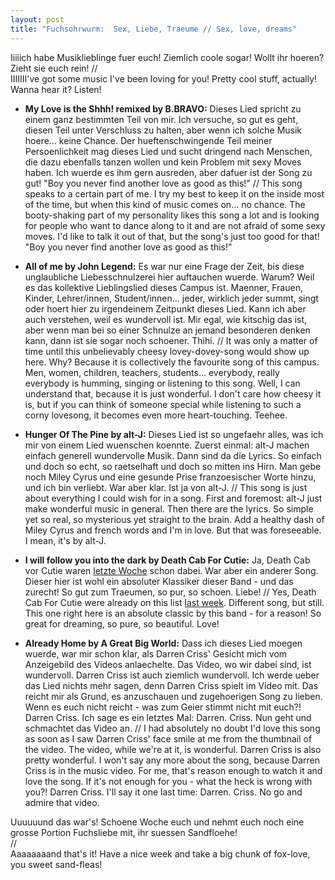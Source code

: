 ```yaml
---
layout: post
title: "Fuchsohrwurm:  Sex, Liebe, Traeume // Sex, love, dreams"
---
```


Iiiiich habe Musiklieblinge fuer euch! Ziemlich coole sogar! Wollt ihr hoeren? Zieht sie euch rein! 
//  
IIIIIII've got some music I've been loving for you! Pretty cool stuff, actually! Wanna hear it? Listen!  

* **My Love is the Shhh! remixed by B.BRAVO:** Dieses Lied spricht zu einem ganz bestimmten Teil von mir. Ich versuche, so gut es geht, diesen Teil unter Verschluss zu halten, aber wenn ich solche Musik hoere... keine Chance. Der hueftenschwingende Teil meiner Persoenlichkeit mag dieses Lied und sucht dringend nach Menschen, die dazu ebenfalls tanzen wollen und kein Problem mit sexy Moves haben. Ich wuerde es ihm gern ausreden, aber dafuer ist der Song zu gut! "Boy you never find another love as good as this!"  // This song speaks to a certain part of me. I try my best to keep it on the inside most of the time, but when this kind of music comes on... no chance. The booty-shaking part of my personality likes this song a lot and is looking for people who want to dance along to it and are not afraid of some sexy moves. I'd like to talk it out of that, but the song's just too good for that! "Boy you never find another love as good as this!"

* **All of me by John Legend:** Es war nur eine Frage der Zeit, bis diese unglaubliche Liebesschnulzerei hier auftauchen wuerde. Warum? Weil es das kollektive Lieblingslied dieses Campus ist. Maenner, Frauen, Kinder, Lehrer/innen, Student/innen... jeder, wirklich jeder summt, singt oder hoert hier zu irgendeinem Zeitpunkt dieses Lied. Kann ich aber auch verstehen, weil es wundervoll ist. Mir egal, wie kitschig das ist, aber wenn man bei so einer Schnulze an jemand besonderen denken kann, dann ist sie sogar noch schoener. Thihi. // It was only a matter of time until this unbelievably cheesy lovey-dovey-song would show up here. Why? Because it is collectively the favourite song of this campus. Men, women, children, teachers, students... everybody, really everybody is humming, singing or listening to this song. Well, I can understand that, because it is just wonderful. I don't care how cheesy it is, but if you can think of someone special while listening to such a corny lovesong, it becomes even more heart-touching. Teehee.  

* **Hunger Of The Pine by alt-J:** Dieses Lied ist so ungefaehr alles, was ich mir von einem Lied wuenschen koennte. Zuerst einmal: alt-J machen einfach generell wundervolle Musik. Dann sind da die Lyrics. So einfach und doch so echt, so raetselhaft und doch so mitten ins Hirn. Man gebe noch Miley Cyrus und eine gesunde Prise franzoesischer Worte hinzu, und ich bin verliebt. War aber klar. Ist ja von alt-J. // This song is just about everything I could wish for in a song. First and foremost: alt-J just make wonderful music in general. Then there are the lyrics. So simple yet so real, so mysterious yet straight to the brain. Add a healthy dash of Miley Cyrus and french words and I'm in love. But that was foreseeable. I mean, it's by alt-J.  

* **I will follow you into the dark by Death Cab For Cutie:** Ja, Death Cab vor Cutie waren [letzte Woche](http://fuchsgehtum.de/fuchsohrwurm-2/) schon dabei. War aber ein anderer Song. Dieser hier ist wohl ein absoluter Klassiker dieser Band - und das zurecht! So gut zum Traeumen, so pur, so schoen. Liebe! // Yes, Death Cab For Cutie were already on this list [last week](http://fuchsgehtum.de/fuchsohrwurm-2/). Different song, but still. This one right here is an absolute classic by this band - for a reason! So great for dreaming, so pure, so beautiful. Love!  

* **Already Home by A Great Big World:** Dass ich dieses Lied moegen wuerde, war mir schon klar, als Darren Criss' Gesicht mich vom Anzeigebild des Videos anlaechelte. Das Video, wo wir dabei sind, ist wundervoll. Darren Criss ist auch ziemlich wundervoll. Ich werde ueber das Lied nichts mehr sagen, denn Darren Criss spielt im Video mit. Das reicht mir als Grund, es anzuschauen und zugehoerigen Song zu lieben. Wenn es euch nicht reicht - was zum Geier stimmt nicht mit euch?! Darren Criss. Ich sage es ein letztes Mal: Darren. Criss. Nun geht und schmachtet das Video an. // I had absolutely no doubt I'd love this song as soon as I saw Darren Criss' face smile at me from the thumbnail of the video. The video, while we're at it, is wonderful. Darren Criss is also pretty wonderful. I won't say any more about the song, because Darren Criss is in the music video. For me, that's reason enough to watch it and love the song. If it's not enough for you - what the heck is wrong with you?! Darren Criss. I'll say it one last time: Darren. Criss. No go and admire that video.  

Uuuuuund das war's! Schoene Woche euch und nehmt euch noch eine grosse Portion Fuchsliebe mit, ihr suessen Sandfloehe!  
//  
Aaaaaaaand that's it! Have a nice week and take a big chunk of fox-love, you sweet sand-fleas!  
